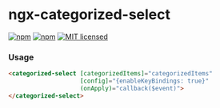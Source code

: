 # ngx-categorized-select  

[![npm](https://img.shields.io/npm/v/ngx-categorized-select.svg?style=flat-square)](https://www.npmjs.com/package/ngx-categorized-select) 
[![npm](https://img.shields.io/npm/dm/ngx-categorized-select.svg?style=flat-square)](https://www.npmjs.com/package/ngx-categorized-select) 
[![MIT licensed](https://img.shields.io/badge/license-MIT-blue.svg?style=flat-square)](https://github.com/jurebajt/ngx-categorized-select/blob/master/LICENSE)

### Usage

```html
<categorized-select [categorizedItems]="categorizedItems"
                    [config]="{enableKeyBindings: true}"
                    (onApply)="callback($event)">
</categorized-select>
```
